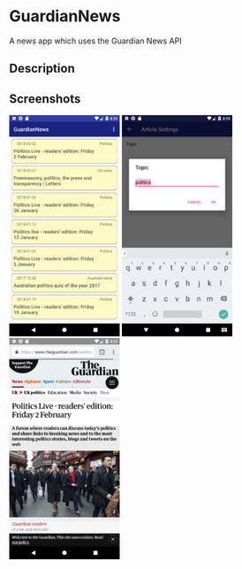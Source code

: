 # GuardianNews
A news app which uses the Guardian News API

## Description

## Screenshots
<img src="screenshot/screen1.png" width=200> <img src="screenshot/screen2.png" width=200> <img src="screenshot/screen3.png" width=200>
